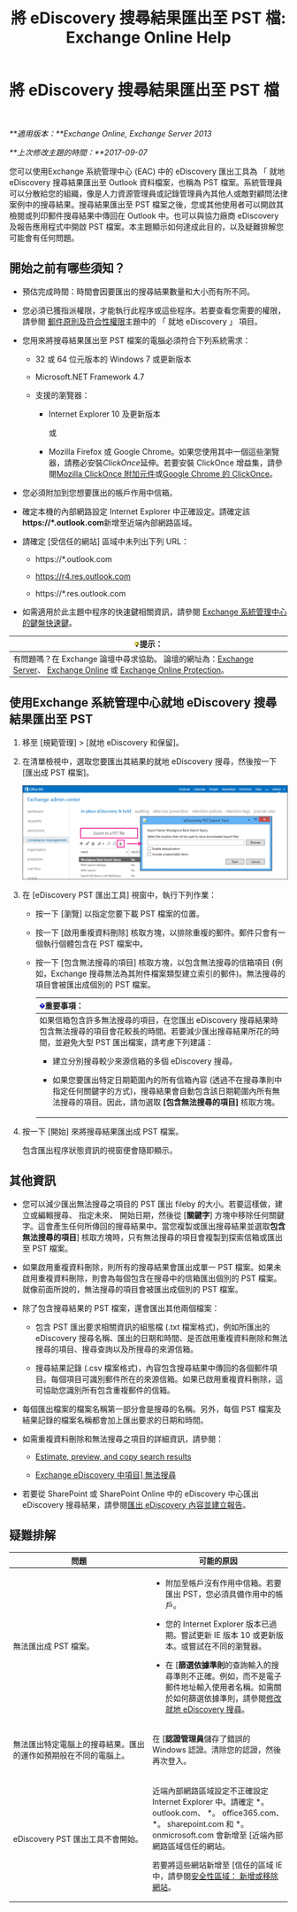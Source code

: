 ﻿---
title: '將 eDiscovery 搜尋結果匯出至 PST 檔: Exchange Online Help'
TOCTitle: 將 eDiscovery 搜尋結果匯出至 PST 檔
ms:assetid: bc47f5f9-d056-4b69-b669-ae65fad541c8
ms:mtpsurl: https://technet.microsoft.com/zh-tw/library/Dn440164(v=EXCHG.150)
ms:contentKeyID: 59637247
ms.date: 05/23/2018
mtps_version: v=EXCHG.150
ms.translationtype: MT
---

# 將 eDiscovery 搜尋結果匯出至 PST 檔

 

_**適用版本：**Exchange Online, Exchange Server 2013_

_**上次修改主題的時間：**2017-09-07_

您可以使用Exchange 系統管理中心 (EAC) 中的 eDiscovery 匯出工具為 「 就地 eDiscovery 搜尋結果匯出至 Outlook 資料檔案，也稱為 PST 檔案。系統管理員可以分散給您的組織，像是人力資源管理員或記錄管理員內其他人或敵對顧問法律案例中的搜尋結果。搜尋結果匯出至 PST 檔案之後，您或其他使用者可以開啟其檢閱或列印郵件搜尋結果中傳回在 Outlook 中。也可以與協力廠商 eDiscovery 及報告應用程式中開啟 PST 檔案。本主題顯示如何達成此目的，以及疑難排解您可能會有任何問題。

## 開始之前有哪些須知？

  - 預估完成時間：時間會因要匯出的搜尋結果數量和大小而有所不同。

  - 您必須已獲指派權限，才能執行此程序或這些程序。若要查看您需要的權限，請參閱 [郵件原則及符合性權限](messaging-policy-and-compliance-permissions-exchange-2013-help.md)主題中的 「 就地 eDiscovery 」 項目。

  - 您用來將搜尋結果匯出至 PST 檔案的電腦必須符合下列系統需求：
    
      - 32 或 64 位元版本的 Windows 7 或更新版本
    
      - Microsoft.NET Framework 4.7
    
      - 支援的瀏覽器：
        
          - Internet Explorer 10 及更新版本
            
            或
        
          - Mozilla Firefox 或 Google Chrome。如果您使用其中一個這些瀏覽器，請務必安裝*ClickOnce*延伸。若要安裝 ClickOnce 增益集，請參閱[Mozilla ClickOnce 附加元件](https://addons.mozilla.org/en-us/firefox/search/?q=clickonce%26cat=1%2c0%26appver=%26platform=)或[Google Chrome 的 ClickOnce](https://chrome.google.com/webstore/search/clickonce?_category=extensions)。

  - 您必須附加到您想要匯出的帳戶作用中信箱。

  - 確定本機的內部網路設定 Internet Explorer 中正確設定。請確定該**https://\*.outlook.com**新增至近端內部網路區域。

  - 請確定 \[受信任的網站\] 區域中未列出下列 URL：
    
      - https://\*.outlook.com
    
      - https://r4.res.outlook.com
    
      - https://\*.res.outlook.com

  - 如需適用於此主題中程序的快速鍵相關資訊，請參閱 [Exchange 系統管理中心的鍵盤快速鍵](keyboard-shortcuts-in-the-exchange-admin-center-exchange-online-protection-help.md)。

<table>
<thead>
<tr class="header">
<th><img src="images/Bb124558.tip(EXCHG.150).gif" title="提示" alt="提示" />提示：</th>
</tr>
</thead>
<tbody>
<tr class="odd">
<td>有問題嗎？在 Exchange 論壇中尋求協助。 論壇的網址為：<a href="https://go.microsoft.com/fwlink/p/?linkid=60612">Exchange Server</a>、 <a href="https://go.microsoft.com/fwlink/p/?linkid=267542">Exchange Online</a> 或 <a href="https://go.microsoft.com/fwlink/p/?linkid=285351">Exchange Online Protection</a>。</td>
</tr>
</tbody>
</table>


## 使用Exchange 系統管理中心就地 eDiscovery 搜尋結果匯出至 PST

1.  移至 \[規範管理\] \> \[就地 eDiscovery 和保留\]。

2.  在清單檢視中，選取您要匯出其結果的就地 eDiscovery 搜尋，然後按一下 \[匯出成 PST 檔案\]。
    
    ![匯出到 PST 檔案](images/Dn440164.1ebee2ac-89b3-49fa-b70c-a07c9a65f958(EXCHG.150).gif "匯出到 PST 檔案")  

3.  在 \[eDiscovery PST 匯出工具\] 視窗中，執行下列作業：
    
      - 按一下 \[瀏覽\] 以指定您要下載 PST 檔案的位置。
    
      - 按一下 \[啟用重複資料刪除\] 核取方塊，以排除重複的郵件。郵件只會有一個執行個體包含在 PST 檔案中。
    
      - 按一下 \[包含無法搜尋的項目\] 核取方塊，以包含無法搜尋的信箱項目 (例如，Exchange 搜尋無法為其附件檔案類型建立索引的郵件)。無法搜尋的項目會被匯出成個別的 PST 檔案。
        
        <table>
        <colgroup>
        <col style="width: 100%" />
        </colgroup>
        <thead>
        <tr class="header">
        <th><img src="images/Bb124558.important(EXCHG.150).gif" title="重要事項" alt="重要事項" />重要事項：</th>
        </tr>
        </thead>
        <tbody>
        <tr class="odd">
        <td>如果信箱包含許多無法搜尋的項目，在您匯出 eDiscovery 搜尋結果時包含無法搜尋的項目會花較長的時間。若要減少匯出搜尋結果所花的時間，並避免大型 PST 匯出檔案，請考慮下列建議：
        <ul>
        <li><p>建立分別搜尋較少來源信箱的多個 eDiscovery 搜尋。</p></li>
        <li><p>如果您要匯出特定日期範圍內的所有信箱內容 (透過不在搜尋準則中指定任何關鍵字的方式)，搜尋結果會自動包含該日期範圍內所有無法搜尋的項目。因此，請勿選取 <strong>[包含無法搜尋的項目]</strong> 核取方塊。</p></li>
        </ul></td>
        </tr>
        </tbody>
        </table>


4.  按一下 \[開始\] 來將搜尋結果匯出成 PST 檔案。
    
    包含匯出程序狀態資訊的視窗便會隨即顯示。

## 其他資訊

  - 您可以減少匯出無法搜尋之項目的 PST 匯出 fileby 的大小。若要這樣做，建立或編輯搜尋、 指定未來、 開始日期，然後從 \[**關鍵字**\] 方塊中移除任何關鍵字。這會產生任何所傳回的搜尋結果中。當您複製或匯出搜尋結果並選取**包含無法搜尋的項目**\] 核取方塊時，只有無法搜尋的項目會複製到探索信箱或匯出至 PST 檔案。

  - 如果啟用重複資料刪除，則所有的搜尋結果會匯出成單一 PST 檔案。如果未啟用重複資料刪除，則會為每個包含在搜尋中的信箱匯出個別的 PST 檔案。就像前面所說的，無法搜尋的項目會被匯出成個別的 PST 檔案。

  - 除了包含搜尋結果的 PST 檔案，還會匯出其他兩個檔案：
    
      - 包含 PST 匯出要求相關資訊的組態檔 (.txt 檔案格式)，例如所匯出的 eDiscovery 搜尋名稱、匯出的日期和時間、是否啟用重複資料刪除和無法搜尋的項目、搜尋查詢以及所搜尋的來源信箱。
    
      - 搜尋結果記錄 (.csv 檔案格式)，內容包含搜尋結果中傳回的各個郵件項目。每個項目可識別郵件所在的來源信箱。如果已啟用重複資料刪除，這可協助您識別所有包含重複郵件的信箱。

  - 每個匯出檔案的檔案名稱第一部分會是搜尋的名稱。另外，每個 PST 檔案及結果記錄的檔案名稱都會加上匯出要求的日期和時間。

  - 如需重複資料刪除和無法搜尋之項目的詳細資訊，請參閱：
    
      - [Estimate, preview, and copy search results](in-place-ediscovery-exchange-2013-help.md)
    
      - [Exchange eDiscovery 中項目\] 無法搜尋](unsearchable-items-in-exchange-ediscovery-exchange-2013-help.md)

  - 若要從 SharePoint 或 SharePoint Online 中的 eDiscovery 中心匯出 eDiscovery 搜尋結果，請參閱[匯出 eDiscovery 內容並建立報告](https://go.microsoft.com/fwlink/p/?linkid=324757)。

## 疑難排解


<table>
<colgroup>
<col style="width: 50%" />
<col style="width: 50%" />
</colgroup>
<thead>
<tr class="header">
<th>問題</th>
<th>可能的原因</th>
</tr>
</thead>
<tbody>
<tr class="odd">
<td><p>無法匯出成 PST 檔案。</p></td>
<td><ul>
<li><p>附加至帳戶沒有作用中信箱。若要匯出 PST，您必須具備作用中的帳戶。</p></li>
<li><p>您的 Internet Explorer 版本已過期。嘗試更新 IE 版本 10 或更新版本。或嘗試在不同的瀏覽器。</p></li>
<li><p>在 [<strong>篩選依據準則</strong>的查詢輸入的搜尋準則不正確。例如，而不是電子郵件地址輸入使用者名稱。如需關於如何篩選依據準則，請參閱<a href="modify-an-in-place-ediscovery-search-exchange-2013-help.md">修改就地 eDiscovery 搜尋</a>。</p></li>
</ul></td>
</tr>
<tr class="even">
<td><p>無法匯出特定電腦上的搜尋結果。匯出的運作如預期般在不同的電腦上。</p></td>
<td><p>在 [<strong>認證管理員</strong>儲存了錯誤的 Windows 認證。清除您的認證，然後再次登入。</p></td>
</tr>
<tr class="odd">
<td><p>eDiscovery PST 匯出工具不會開始。</p></td>
<td><p>近端內部網路區域設定不正確設定 Internet Explorer 中。請確定 *。 outlook.com、 *。 office365.com、 *。 sharepoint.com 和 *。 onmicrosoft.com 會新增至 [近端內部網路區域信任的網站。</p>
<p>若要將這些網站新增至 [信任的區域 IE 中，請參閱<a href="https://windows.microsoft.com/en-us/windows/security-zones-adding-removing-websites#1tc=windows-7">安全性區域： 新增或移除網站</a>。</p></td>
</tr>
</tbody>
</table>

